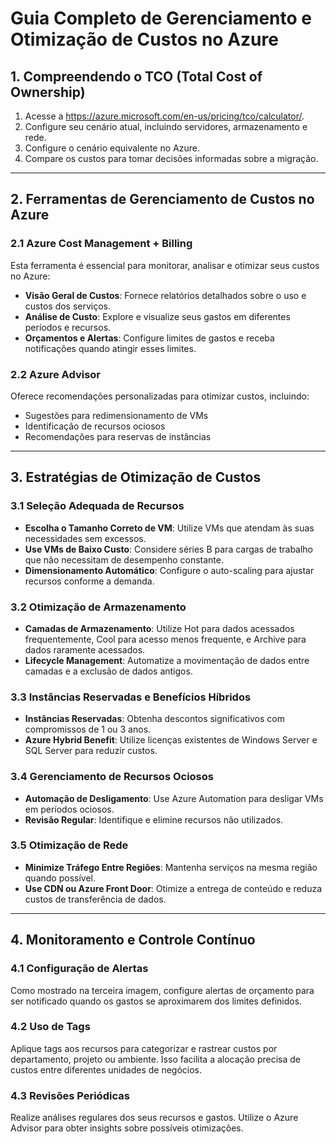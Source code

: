 # Guia Completo de Gerenciamento e Otimização de Custos no Azure 

## 1. Compreendendo o TCO (Total Cost of Ownership) 

1. Acesse a https://azure.microsoft.com/en-us/pricing/tco/calculator/.
2. Configure seu cenário atual, incluindo servidores, armazenamento e rede.
3. Configure o cenário equivalente no Azure.
4. Compare os custos para tomar decisões informadas sobre a migração.
---

## 2. Ferramentas de Gerenciamento de Custos no Azure 

### 2.1 Azure Cost Management + Billing

Esta ferramenta é essencial para monitorar, analisar e otimizar seus custos no Azure:

- **Visão Geral de Custos**: Fornece relatórios detalhados sobre o uso e custos dos serviços.
- **Análise de Custo**: Explore e visualize seus gastos em diferentes períodos e recursos.
- **Orçamentos e Alertas**: Configure limites de gastos e receba notificações quando atingir esses limites. 

### 2.2 Azure Advisor

Oferece recomendações personalizadas para otimizar custos, incluindo:
- Sugestões para redimensionamento de VMs
- Identificação de recursos ociosos
- Recomendações para reservas de instâncias
  
---

## 3. Estratégias de Otimização de Custos 

### 3.1 Seleção Adequada de Recursos

- **Escolha o Tamanho Correto de VM**: Utilize VMs que atendam às suas necessidades sem excessos.
- **Use VMs de Baixo Custo**: Considere séries B para cargas de trabalho que não necessitam de desempenho constante.
- **Dimensionamento Automático**: Configure o auto-scaling para ajustar recursos conforme a demanda.

### 3.2 Otimização de Armazenamento

- **Camadas de Armazenamento**: Utilize Hot para dados acessados frequentemente, Cool para acesso menos frequente, e Archive para dados raramente acessados.
- **Lifecycle Management**: Automatize a movimentação de dados entre camadas e a exclusão de dados antigos.

### 3.3 Instâncias Reservadas e Benefícios Híbridos

- **Instâncias Reservadas**: Obtenha descontos significativos com compromissos de 1 ou 3 anos.
- **Azure Hybrid Benefit**: Utilize licenças existentes de Windows Server e SQL Server para reduzir custos.

### 3.4 Gerenciamento de Recursos Ociosos

- **Automação de Desligamento**: Use Azure Automation para desligar VMs em períodos ociosos.
- **Revisão Regular**: Identifique e elimine recursos não utilizados.

### 3.5 Otimização de Rede

- **Minimize Tráfego Entre Regiões**: Mantenha serviços na mesma região quando possível.
- **Use CDN ou Azure Front Door**: Otimize a entrega de conteúdo e reduza custos de transferência de dados.

---

## 4. Monitoramento e Controle Contínuo 

### 4.1 Configuração de Alertas

Como mostrado na terceira imagem, configure alertas de orçamento para ser notificado quando os gastos se aproximarem dos limites definidos.

### 4.2 Uso de Tags

Aplique tags aos recursos para categorizar e rastrear custos por departamento, projeto ou ambiente. Isso facilita a alocação precisa de custos entre diferentes unidades de negócios.

### 4.3 Revisões Periódicas

Realize análises regulares dos seus recursos e gastos. Utilize o Azure Advisor para obter insights sobre possíveis otimizações.
